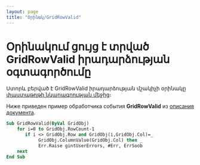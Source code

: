 ```yaml
---
layout: page
title: "Օրինակ/GridRowValid"
---
```


# Օրինակում ցույց է տրված GridRowValid իրադարձության օգտագործումը

Ստորև բերված է GridRowValid իրադարձության մշակիչի օրինակը [փաստաթղթի նկարագրության մեջից](../Defs/doc.html)։

Ниже приведен пример обработчика события <strong>
GridRowValid</strong> из [описания документа](../Defs/doc.html).

``` vb
Sub GridRowValid(ByVal GridObj)
    for i=0 to GridObj.RowCount-1
       if i <> GridObj.Row and GridObj(i,GridObj.Col)=_
            GridObj.ColumnValue(GridObj.Col) then _
            Err.Raise gintUserErrors, #Err, ErrSoob
    next
End Sub 
```

